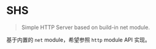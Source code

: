 # SHS

> Simple HTTP Server based on build-in net module.

基于内置的 `net` module，希望参照 `http` module API 实现。